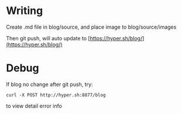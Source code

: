 # Writing
Create .md file in blog/source, and place image to blog/source/images

Then git push, will auto update to [https://hyper.sh/blog/](https://hyper.sh/blog/)

# Debug
If blog no change after git push, try:
``` shell
curl -X POST http://hyper.sh:8877/blog
```
to view detail error info
